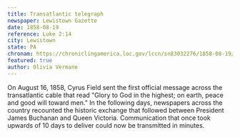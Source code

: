 ```yaml
---
title: Transatlantic telegraph
newspaper: Lewistown Gazette
date: 1858-08-19
reference: Luke 2:14
city: Lewistown
state: PA
chronam: https://chroniclingamerica.loc.gov/lccn/sn83032276/1858-08-19/ed-1/seq-2/#words=glory+god+highest+earth+peace+good+toward+men
featured: true
author: Olivia Vermane
---
```


On August 16, 1858, Cyrus Field sent the first official message across the transatlantic cable that read "Glory to God in the highest; on earth, peace and good will toward men." In the following days, newspapers across the country recounted the historic exchange that followed between President James Buchanan and Queen Victoria. Communication that once took upwards of 10 days to deliver could now be transmitted in minutes. 
